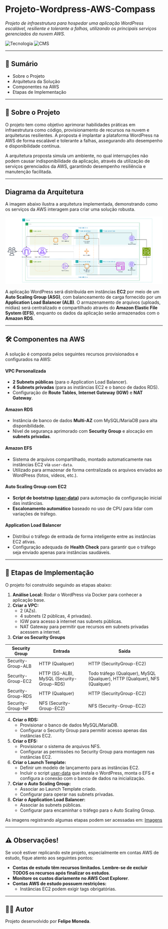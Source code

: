 # Projeto-Wordpress-AWS-Compass

*Projeto de infraestrutura para hospedar uma aplicação WordPress escalável, resiliente e tolerante a falhas, utilizando os principais serviços gerenciados da nuvem AWS.*

![Tecnologia](https://img.shields.io/badge/tecnologia-AWS-orange)
![CMS](https://img.shields.io/badge/CMS-WordPress-blue)

---

## 📖 Sumário

* Sobre o Projeto
* Arquitetura da Solução
* Componentes na AWS
* Etapas de Implementação

---

## 🎯 Sobre o Projeto

O projeto tem como objetivo aprimorar habilidades práticas em infraestrutura como código, provisionamento de recursos na nuvem e arquiteturas resilientes. A proposta é implantar a plataforma WordPress na AWS de forma escalável e tolerante a falhas, assegurando alto desempenho e disponibilidade contínua.

A arquitetura proposta simula um ambiente, no qual interrupções não podem causar indisponibilidade da aplicação, através da utilização de serviços gerenciados da AWS, garantindo desempenho resiliência e manutenção facilitada. 

---

## Diagrama da Arquitetura

A imagem abaixo ilustra a arquitetura implementada, demonstrando como os serviços da AWS interagem para criar uma solução robusta.

![Figura 01: Diagrama Wordpress](https://github.com/felipemgilioli/Projeto-Wordpress-AWS-Compass/blob/main/images/Arquitetura-Projeto.png)


A aplicação WordPress será distribuída em instâncias **EC2** por meio de um **Auto Scaling Group (ASG)**, com balanceamento de carga fornecido por um **Application Load Balancer (ALB)**. O armazenamento de arquivos (uploads, mídias) será centralizado e compartilhado através do **Amazon Elastic File System (EFS)**, enquanto os dados da aplicação serão armazenados com o **Amazon RDS**.

---

## 🛠️ Componentes na AWS

A solução é composta pelos seguintes recursos provisionados e configurados na AWS:

#### VPC Personalizada
* **2 Subnets públicas** (para o Application Load Balancer).
* **4 Subnets privadas** (para as instâncias EC2 e o banco de dados RDS).
* Configuração de **Route Tables**, **Internet Gateway (IGW)** e **NAT Gateway**.

#### Amazon RDS
* Instância de banco de dados **Multi-AZ** com MySQL/MariaDB para alta disponibilidade.
* Nível de segurança aprimorado com **Security Group** e alocação em **subnets privadas**.

#### Amazon EFS
* Sistema de arquivos compartilhado, montado automaticamente nas instâncias EC2 via `user-data`.
* Utilizado para armazenar de forma centralizada os arquivos enviados ao WordPress (fotos, vídeos, etc.).

#### Auto Scaling Group com EC2
* **Script de bootstrap ([user-data](https://github.com/felipemgilioli/Projeto-Wordpress-AWS-Compass/blob/main/user-data.sh))** para automação da configuração inicial das instâncias.
* **Escalonamento automático** baseado no uso de CPU para lidar com variações de tráfego.

#### Application Load Balancer
* Distribui o tráfego de entrada de forma inteligente entre as instâncias EC2 ativas.
* Configuração adequada de **Health Check** para garantir que o tráfego seja enviado apenas para instâncias saudáveis.

---

## 🚀 Etapas de Implementação

O projeto foi construído seguindo as etapas abaixo:

1.  **Análise Local:** Rodar o WordPress via Docker para conhecer a aplicação base.
2.  **Criar a VPC:**
    * 2 (AZs).
    * 4 subnets (2 públicas, 4 privadas).
    * IGW para acesso à internet nas subnets públicas.
    * NAT Gateway para permitir que recursos em subnets privadas acessem a internet.
3.  **Criar os Security Groups**

| Security Group      | Entrada                                  | Saída                                               |
|---------------------|------------------------------------------|-----------------------------------------------------|
| Security-Group-ALB  | HTTP (Qualquer)                          | HTTP (SecurityGroup-EC2)                            |
| Security-Group-EC2  | HTTP (SG-ALB), MySQL (Security-Group-RDS) | Todo tráfego (Qualquer), MySQL (Qualquer), HTTP (Qualquer), NFS (Qualquer) |
| Security-Group-RDS  | HTTP (Qualquer)                          | HTTP (SecurityGroup-EC2)                            |
| Security-Group-NF   | NFS (Security-Group-EC2)                  | NFS (Security-Group-EC2)                            |

4.  **Criar o RDS:**
    * Provisionar o banco de dados MySQL/MariaDB.
    * Configurar o Security Group para permitir acesso apenas das instâncias EC2.
5.  **Criar o EFS:**
    * Provisionar o sistema de arquivos NFS.
    * Configurar as permissões no Security Group para montagem nas instâncias EC2.
6.  **Criar o Launch Template:**
    * Definir um modelo de lançamento para as instâncias EC2.
    * Incluir o script [user-data](https://github.com/felipemgilioli/Projeto-Wordpress-AWS-Compass/blob/main/user-data.sh) que instala o WordPress, monta o EFS e configura a conexão com o banco de dados na inicialização.
7.  **Criar o Auto Scaling Group:**
    * Associar ao Launch Template criado.
    * Configurar para operar nas subnets privadas.
8.  **Criar o Application Load Balancer:**
    * Associar às subnets públicas.
    * Configurar para encaminhar o tráfego para o Auto Scaling Group.

As imagens registrando algumas etapas podem ser acessadas em: [Imagens](https://github.com/felipemgilioli/Projeto-Wordpress-AWS-Compass/tree/main/images)

---
## ⚠️ Observações!

Se você estiver replicando este projeto, especialmente em contas AWS de estudo, fique atento aos seguintes pontos:

* **Contas de estudo têm recursos limitados. Lembre-se de **excluir TODOS os recursos** após finalizar os estudos**.
* **Monitore os custos diariamente no AWS Cost Explorer**.
* **Contas AWS de estudo possuem restrições:**
  - Instâncias EC2 podem exigir tags obrigatórias.
    
---

## 👨‍💻 Autor

Projeto desenvolvido por **Felipe Moneda**.
